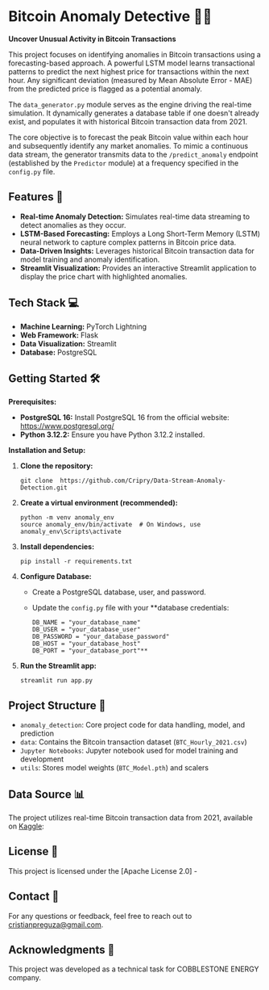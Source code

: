 
# Bitcoin Anomaly Detective 🕵️‍♂️

**Uncover Unusual Activity in Bitcoin Transactions**

This project focuses on identifying anomalies in Bitcoin transactions using a forecasting-based approach. A powerful LSTM model learns transactional patterns to predict the next highest price for transactions within the next hour. Any significant deviation (measured by Mean Absolute Error - MAE) from the predicted price is flagged as a potential anomaly.


The `data_generator.py` module serves as the engine driving the real-time simulation. It dynamically generates a database table if one doesn't already exist, and populates it with historical Bitcoin transaction data from 2021.

The core objective is to forecast the peak Bitcoin value within each hour and subsequently identify any market anomalies. To mimic a continuous data stream, the generator transmits data to the `/predict_anomaly` endpoint (established by the `Predictor` module) at a frequency specified in the `config.py` file.


## Features 🚀

* **Real-time Anomaly Detection:** Simulates real-time data streaming to detect anomalies as they occur.
* **LSTM-Based Forecasting:**  Employs a Long Short-Term Memory (LSTM) neural network to capture complex patterns in Bitcoin price data.
* **Data-Driven Insights:** Leverages historical Bitcoin transaction data for model training and anomaly identification.
* **Streamlit Visualization:** Provides an interactive Streamlit application to display the price chart with highlighted anomalies.

## Tech Stack 💻

* **Machine Learning:** PyTorch Lightning
* **Web Framework:** Flask
* **Data Visualization:** Streamlit
* **Database:** PostgreSQL

## Getting Started 🛠️

**Prerequisites:**

* **PostgreSQL 16:** Install PostgreSQL 16 from the official website: https://www.postgresql.org/
* **Python 3.12.2:** Ensure you have Python 3.12.2 installed.

**Installation and Setup:**

1. **Clone the repository:**

   `git clone  https://github.com/Cripry/Data-Stream-Anomaly-Detection.git`
2. **Create a virtual environment (recommended):**

   ```
   python -m venv anomaly_env
   source anomaly_env/bin/activate  # On Windows, use anomaly_env\Scripts\activate
   ```
3. **Install dependencies:**

   ```
   pip install -r requirements.txt
   ```
4. **Configure Database:**

   * Create a PostgreSQL database, user, and password.
   * Update the `config.py` file with your **database credentials:

     ```
     DB_NAME = "your_database_name"
     DB_USER = "your_database_user"
     DB_PASSWORD = "your_database_password"
     DB_HOST = "your_database_host"
     DB_PORT = "your_database_port"**
     ```
5. **Run the Streamlit app:**

   `streamlit run app.py`

## Project Structure 📂

* `anomaly_detection`: Core project code for data handling, model, and prediction
* `data`: Contains the Bitcoin transaction dataset (`BTC_Hourly_2021.csv`)
* `Jupyter Notebooks`: Jupyter notebook used for model training and development
* `utils`: Stores model weights (`BTC_Model.pth`) and scalers

## Data Source 📊

The project utilizes real-time Bitcoin transaction data from 2021, available on [Kaggle](https://www.kaggle.com/datasets/prasoonkottarathil/btcinusd?select=BTC-Hourly.csv):

## License 📄

This project is licensed under the [Apache License 2.0] - 

## Contact 📧

For any questions or feedback, feel free to reach out to cristianpreguza@gmail.com.

## Acknowledgments 🙏

This project was developed as a technical task for COBBLESTONE ENERGY company.
